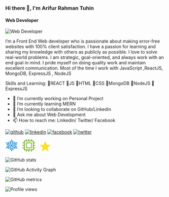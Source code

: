 ### Hi there 👋, I'm Arifur Rahman Tuhin
#### Web Developer
![Web Developer](https://media-exp1.licdn.com/dms/image/D5603AQGsMOJjLljVbQ/profile-displayphoto-shrink_800_800/0/1663254980262?e=1674086400&v=beta&t=KN-mgICNJbPxjrSeVl8IHphlH0doANHmmmV135msM1Q)

I’m a Front End Web developer who is passionate about making error-free websites with 100% client satisfaction. I have a passion for learning and sharing my knowledge with others as publicly as possible. I love to solve real-world problems. I am strategic, goal-oriented, and always work with an end goal in mind. I pride myself on doing quality work and maintain excellent communication. Most of the time I work with JavaScript ,ReactJS, MongoDB, ExpressJS , NodeJS


Skills and Learning: 
🎯REACT 
🎯JS 
🎯HTML 
🎯CSS
🎯MongoDB 
🎯NodeJS 
🎯ExpressJS 

- 🔭 I’m currently working on Personal Project 
- 🌱 I’m currently learning MERN 
- 👯 I’m looking to collaborate on GitHub/Linkedin 
- 💬 Ask me about Web Development 
- 📫 How to reach me: Linkedin/ Twitter/ Facebook 


[<img src='https://cdn.jsdelivr.net/npm/simple-icons@3.0.1/icons/github.svg' alt='github' height='40'>](https://github.com/tuhin-swe)  [<img src='https://cdn.jsdelivr.net/npm/simple-icons@3.0.1/icons/linkedin.svg' alt='linkedin' height='40'>](https://www.linkedin.com/in/arifur-rahman-tuhin-b078921b2/)  [<img src='https://cdn.jsdelivr.net/npm/simple-icons@3.0.1/icons/facebook.svg' alt='facebook' height='40'>](https://www.facebook.com/arifurrahamntuhin)  [<img src='https://cdn.jsdelivr.net/npm/simple-icons@3.0.1/icons/twitter.svg' alt='twitter' height='40'>](https://twitter.com/ArifurRahmanSWE)  

<a href='https://archiveprogram.github.com/'><img src='https://raw.githubusercontent.com/acervenky/animated-github-badges/master/assets/acbadge.gif' width='40' height='40'></a> <a href='https://docs.github.com/en/developers'><img src='https://raw.githubusercontent.com/acervenky/animated-github-badges/master/assets/devbadge.gif' width='40' height='40'></a> <a href='https://stars.github.com/'><img src='https://raw.githubusercontent.com/acervenky/animated-github-badges/master/assets/starbadge.gif' width='35' height='35'></a> 

![GitHub stats](https://github-readme-stats.vercel.app/api?username=tuhin-swe&theme=algolia&show_icons=true)  

![GitHub Activity Graph](https://activity-graph.herokuapp.com/graph?username=tuhin-swe)  

![GitHub metrics](https://metrics.lecoq.io/tuhin-swe)  

![Profile views](https://gpvc.arturio.dev/tuhin-swe)  
